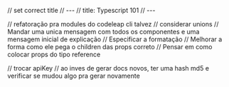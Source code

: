 
// set correct title
// ---
// title: Typescript 101
// ---

// refatoração pra modules do codeleap cli talvez
// considerar unions
// Mandar uma unica mensagem com todos os componentes e uma mensagem inicial de explicação
// Especificar a formatação
// Melhorar a forma como ele pega o children das props correto
// Pensar em como colocar props do tipo reference

// trocar apiKey
// ao inves de gerar docs novos, ter uma hash md5 e verificar se mudou algo pra gerar novamente
